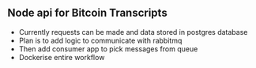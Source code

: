 ## Node api for Bitcoin Transcripts

- Currently requests can be made and data stored in postgres database
- Plan is to add logic to communicate with rabbitmq
- Then add consumer app to pick messages from queue
- Dockerise entire workflow
